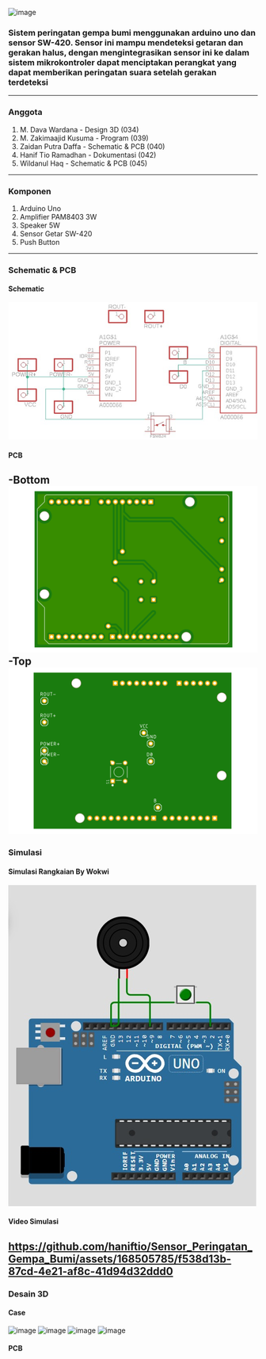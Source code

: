 ![image](https://github.com/haniftio/Sensor_Peringatan_Gempa_Bumi/blob/main/Image/Banner%20Sistem%20Peringatan%20Gempa%20Bumi%20(1).png?raw=true)
### Sistem peringatan gempa bumi menggunakan arduino uno dan sensor SW-420. Sensor ini mampu mendeteksi getaran dan gerakan halus, dengan mengintegrasikan sensor ini ke dalam sistem mikrokontroler dapat menciptakan perangkat yang dapat memberikan peringatan suara setelah gerakan terdeteksi 
---
### Anggota
1. M. Dava Wardana - Design 3D (034)
2. M. Zakimaajid Kusuma - Program (039)
3. Zaidan Putra Daffa - Schematic & PCB (040)
4. Hanif Tio Ramadhan - Dokumentasi (042)
5. Wildanul Haq - Schematic & PCB (045)
---
### Komponen 
1. Arduino Uno
2. Amplifier PAM8403 3W
3. Speaker 5W
4. Sensor Getar SW-420
5. Push Button
---
### Schematic & PCB
#### Schematic 
![image](https://github.com/haniftio/Sensor_Peringatan_Gempa_Bumi/blob/main/Schematic/Schematic%20revisi.jpeg?raw=true)
#### PCB
-Bottom
![image](https://github.com/haniftio/Sensor_Peringatan_Gempa_Bumi/blob/main/Schematic/PCB%20bottom.png?raw=true)
-Top
![image](https://github.com/haniftio/Sensor_Peringatan_Gempa_Bumi/blob/main/Schematic/PCB%20top.png?raw=true)
---
### Simulasi
#### Simulasi Rangkaian By Wokwi
![image](https://github.com/haniftio/Sensor_Peringatan_Gempa_Bumi/blob/main/Video%20Simulasi/Simulasi%20Rangkaian.jpeg?raw=true)
#### Video Simulasi
https://github.com/haniftio/Sensor_Peringatan_Gempa_Bumi/assets/168505785/f538d13b-87cd-4e21-af8c-41d94d32ddd0
---
### Desain 3D
#### Case
![image](https://private-user-images.githubusercontent.com/168980365/332011799-27cf8ef2-b2db-4984-9890-8a5b82389470.jpg?jwt=eyJhbGciOiJIUzI1NiIsInR5cCI6IkpXVCJ9.eyJpc3MiOiJnaXRodWIuY29tIiwiYXVkIjoicmF3LmdpdGh1YnVzZXJjb250ZW50LmNvbSIsImtleSI6ImtleTUiLCJleHAiOjE3MTYyMTMwOTMsIm5iZiI6MTcxNjIxMjc5MywicGF0aCI6Ii8xNjg5ODAzNjUvMzMyMDExNzk5LTI3Y2Y4ZWYyLWIyZGItNDk4NC05ODkwLThhNWI4MjM4OTQ3MC5qcGc_WC1BbXotQWxnb3JpdGhtPUFXUzQtSE1BQy1TSEEyNTYmWC1BbXotQ3JlZGVudGlhbD1BS0lBVkNPRFlMU0E1M1BRSzRaQSUyRjIwMjQwNTIwJTJGdXMtZWFzdC0xJTJGczMlMkZhd3M0X3JlcXVlc3QmWC1BbXotRGF0ZT0yMDI0MDUyMFQxMzQ2MzNaJlgtQW16LUV4cGlyZXM9MzAwJlgtQW16LVNpZ25hdHVyZT05YWUzMjhmYTMxNDM0MzJlMzFhZGIwNWE0YzdiNTZkZWVhMWM5MzE3M2U0MzFmYTVmNWI4Zjg1YjliN2Y1ZjI5JlgtQW16LVNpZ25lZEhlYWRlcnM9aG9zdCZhY3Rvcl9pZD0wJmtleV9pZD0wJnJlcG9faWQ9MCJ9.lTELJe_aQjTthVZoYjhj5o66YddkxjqTzESKrU709fg)
![image](https://private-user-images.githubusercontent.com/168980365/332011794-13a77ad2-4407-45b9-a550-720ab7ae6645.jpg?jwt=eyJhbGciOiJIUzI1NiIsInR5cCI6IkpXVCJ9.eyJpc3MiOiJnaXRodWIuY29tIiwiYXVkIjoicmF3LmdpdGh1YnVzZXJjb250ZW50LmNvbSIsImtleSI6ImtleTUiLCJleHAiOjE3MTYyMTMwOTMsIm5iZiI6MTcxNjIxMjc5MywicGF0aCI6Ii8xNjg5ODAzNjUvMzMyMDExNzk0LTEzYTc3YWQyLTQ0MDctNDViOS1hNTUwLTcyMGFiN2FlNjY0NS5qcGc_WC1BbXotQWxnb3JpdGhtPUFXUzQtSE1BQy1TSEEyNTYmWC1BbXotQ3JlZGVudGlhbD1BS0lBVkNPRFlMU0E1M1BRSzRaQSUyRjIwMjQwNTIwJTJGdXMtZWFzdC0xJTJGczMlMkZhd3M0X3JlcXVlc3QmWC1BbXotRGF0ZT0yMDI0MDUyMFQxMzQ2MzNaJlgtQW16LUV4cGlyZXM9MzAwJlgtQW16LVNpZ25hdHVyZT05MjcyODNkMmJkOTFkMWM2NjNhNmFhZDliMmVhZmY4MTlkNDk1MmFmMzg4MTc3ZjQ0NWU0MmNlNWE2MjA2MTMzJlgtQW16LVNpZ25lZEhlYWRlcnM9aG9zdCZhY3Rvcl9pZD0wJmtleV9pZD0wJnJlcG9faWQ9MCJ9.csiEc2aya-M1h4WOQ_dw4LAAkKW44I0UC6iHwJ5nxwk)
![image](https://private-user-images.githubusercontent.com/168980365/332011803-15720897-38a8-4007-a7d2-a441e157e874.jpg?jwt=eyJhbGciOiJIUzI1NiIsInR5cCI6IkpXVCJ9.eyJpc3MiOiJnaXRodWIuY29tIiwiYXVkIjoicmF3LmdpdGh1YnVzZXJjb250ZW50LmNvbSIsImtleSI6ImtleTUiLCJleHAiOjE3MTYyMTMwOTMsIm5iZiI6MTcxNjIxMjc5MywicGF0aCI6Ii8xNjg5ODAzNjUvMzMyMDExODAzLTE1NzIwODk3LTM4YTgtNDAwNy1hN2QyLWE0NDFlMTU3ZTg3NC5qcGc_WC1BbXotQWxnb3JpdGhtPUFXUzQtSE1BQy1TSEEyNTYmWC1BbXotQ3JlZGVudGlhbD1BS0lBVkNPRFlMU0E1M1BRSzRaQSUyRjIwMjQwNTIwJTJGdXMtZWFzdC0xJTJGczMlMkZhd3M0X3JlcXVlc3QmWC1BbXotRGF0ZT0yMDI0MDUyMFQxMzQ2MzNaJlgtQW16LUV4cGlyZXM9MzAwJlgtQW16LVNpZ25hdHVyZT04NzllNmE2YmI0MThhZWFmM2Y0N2UwZmExOTNmNDlhMTMwZjU1MjdlNTYwMzhjYmY0OTA2YmQxYjI3ZjIxZmU3JlgtQW16LVNpZ25lZEhlYWRlcnM9aG9zdCZhY3Rvcl9pZD0wJmtleV9pZD0wJnJlcG9faWQ9MCJ9.sL8PeP3DUXNWRi0HJsobhpAaqG5kiSLcw9PBRSv4uws)
![image](https://private-user-images.githubusercontent.com/168980365/332011808-cbb749f7-1e51-4b30-94ac-c4009cb50c6e.jpg?jwt=eyJhbGciOiJIUzI1NiIsInR5cCI6IkpXVCJ9.eyJpc3MiOiJnaXRodWIuY29tIiwiYXVkIjoicmF3LmdpdGh1YnVzZXJjb250ZW50LmNvbSIsImtleSI6ImtleTUiLCJleHAiOjE3MTYyMTMwOTMsIm5iZiI6MTcxNjIxMjc5MywicGF0aCI6Ii8xNjg5ODAzNjUvMzMyMDExODA4LWNiYjc0OWY3LTFlNTEtNGIzMC05NGFjLWM0MDA5Y2I1MGM2ZS5qcGc_WC1BbXotQWxnb3JpdGhtPUFXUzQtSE1BQy1TSEEyNTYmWC1BbXotQ3JlZGVudGlhbD1BS0lBVkNPRFlMU0E1M1BRSzRaQSUyRjIwMjQwNTIwJTJGdXMtZWFzdC0xJTJGczMlMkZhd3M0X3JlcXVlc3QmWC1BbXotRGF0ZT0yMDI0MDUyMFQxMzQ2MzNaJlgtQW16LUV4cGlyZXM9MzAwJlgtQW16LVNpZ25hdHVyZT1iZWU4M2JkOWM1OWI0YzI1MTIzYWMzZTA4NDI2MTVhMGM5OWIyYjJmOGZkNDMyZGIyNmMwMjJmMWM4NGM5ZTA1JlgtQW16LVNpZ25lZEhlYWRlcnM9aG9zdCZhY3Rvcl9pZD0wJmtleV9pZD0wJnJlcG9faWQ9MCJ9.lZCT9OFKjua2o6ZfYPnh_14PQX3dWZg3MjRekzKJMeU)
#### PCB


